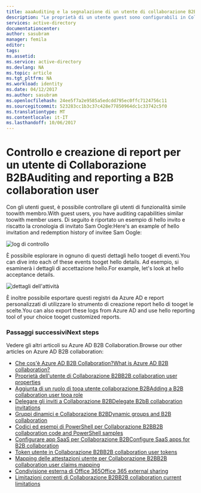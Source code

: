 ```yaml
---
title: aaaAuditing e la segnalazione di un utente di collaborazione B2B di Azure Active Directory | Documenti Microsoft
description: "Le proprietà di un utente guest sono configurabili in Collaborazione B2B di Azure Active Directory"
services: active-directory
documentationcenter: 
author: sasubram
manager: femila
editor: 
tags: 
ms.assetid: 
ms.service: active-directory
ms.devlang: NA
ms.topic: article
ms.tgt_pltfrm: NA
ms.workload: identity
ms.date: 04/12/2017
ms.author: sasubram
ms.openlocfilehash: 24ee5f7a2e9585a5edcdd795ec0ffc7124756c11
ms.sourcegitcommit: 523283cc1b3c37c428e77850964dc1c33742c5f0
ms.translationtype: MT
ms.contentlocale: it-IT
ms.lasthandoff: 10/06/2017
---
```

# <a name="auditing-and-reporting-a-b2b-collaboration-user"></a><span data-ttu-id="3a9f4-103">Controllo e creazione di report per un utente di Collaborazione B2B</span><span class="sxs-lookup"><span data-stu-id="3a9f4-103">Auditing and reporting a B2B collaboration user</span></span>
<span data-ttu-id="3a9f4-104">Con gli utenti guest, è possibile controllare gli utenti di funzionalità simile toowith membro.</span><span class="sxs-lookup"><span data-stu-id="3a9f4-104">With guest users, you have auditing capabilities similar toowith member users.</span></span> <span data-ttu-id="3a9f4-105">Di seguito è riportato un esempio di hello invito e riscatto la cronologia di invitato Sam Oogle:</span><span class="sxs-lookup"><span data-stu-id="3a9f4-105">Here's an example of hello invitation and redemption history of invitee Sam Oogle:</span></span>

![log di controllo](./media/active-directory-b2b-auditing-and-reporting/audit-log.png)

<span data-ttu-id="3a9f4-107">È possibile esplorare in ognuno di questi dettagli hello tooget di eventi.</span><span class="sxs-lookup"><span data-stu-id="3a9f4-107">You can dive into each of these events tooget hello details.</span></span> <span data-ttu-id="3a9f4-108">Ad esempio, si esaminerà i dettagli di accettazione hello.</span><span class="sxs-lookup"><span data-stu-id="3a9f4-108">For example, let's look at hello acceptance details.</span></span>

![dettagli dell'attività](./media/active-directory-b2b-auditing-and-reporting/activity-details.png)

<span data-ttu-id="3a9f4-110">È inoltre possibile esportare questi registri da Azure AD e report personalizzati di utilizzare lo strumento di creazione report hello di tooget le scelte.</span><span class="sxs-lookup"><span data-stu-id="3a9f4-110">You can also export these logs from Azure AD and use hello reporting tool of your choice tooget customized reports.</span></span>

### <a name="next-steps"></a><span data-ttu-id="3a9f4-111">Passaggi successivi</span><span class="sxs-lookup"><span data-stu-id="3a9f4-111">Next steps</span></span>

<span data-ttu-id="3a9f4-112">Vedere gli altri articoli su Azure AD B2B Collaboration.</span><span class="sxs-lookup"><span data-stu-id="3a9f4-112">Browse our other articles on Azure AD B2B collaboration:</span></span>

* [<span data-ttu-id="3a9f4-113">Che cos'è Azure AD B2B Collaboration?</span><span class="sxs-lookup"><span data-stu-id="3a9f4-113">What is Azure AD B2B collaboration?</span></span>](active-directory-b2b-what-is-azure-ad-b2b.md)
* [<span data-ttu-id="3a9f4-114">Proprietà dell'utente di Collaborazione B2B</span><span class="sxs-lookup"><span data-stu-id="3a9f4-114">B2B collaboration user properties</span></span>](active-directory-b2b-user-properties.md)
* [<span data-ttu-id="3a9f4-115">Aggiunta di un ruolo di tooa utente collaborazione B2B</span><span class="sxs-lookup"><span data-stu-id="3a9f4-115">Adding a B2B collaboration user tooa role</span></span>](active-directory-b2b-add-guest-to-role.md)
* [<span data-ttu-id="3a9f4-116">Delegare gli inviti a Collaborazione B2B</span><span class="sxs-lookup"><span data-stu-id="3a9f4-116">Delegate B2bB collaboration invitations</span></span>](active-directory-b2b-delegate-invitations.md)
* [<span data-ttu-id="3a9f4-117">Gruppi dinamici e Collaborazione B2B</span><span class="sxs-lookup"><span data-stu-id="3a9f4-117">Dynamic groups and B2B collaboration</span></span>](active-directory-b2b-dynamic-groups.md)
* [<span data-ttu-id="3a9f4-118">Codici ed esempi di PowerShell per Collaborazione B2B</span><span class="sxs-lookup"><span data-stu-id="3a9f4-118">B2B collaboration code and PowerShell samples</span></span>](active-directory-b2b-code-samples.md)
* [<span data-ttu-id="3a9f4-119">Configurare app SaaS per Collaborazione B2B</span><span class="sxs-lookup"><span data-stu-id="3a9f4-119">Configure SaaS apps for B2B collaboration</span></span>](active-directory-b2b-configure-saas-apps.md)
* [<span data-ttu-id="3a9f4-120">Token utente in Collaborazione B2B</span><span class="sxs-lookup"><span data-stu-id="3a9f4-120">B2B collaboration user tokens</span></span>](active-directory-b2b-user-token.md)
* [<span data-ttu-id="3a9f4-121">Mapping delle attestazioni utente per Collaborazione B2B</span><span class="sxs-lookup"><span data-stu-id="3a9f4-121">B2B collaboration user claims mapping</span></span>](active-directory-b2b-claims-mapping.md)
* [<span data-ttu-id="3a9f4-122">Condivisione esterna di Office 365</span><span class="sxs-lookup"><span data-stu-id="3a9f4-122">Office 365 external sharing</span></span>](active-directory-b2b-o365-external-user.md)
* [<span data-ttu-id="3a9f4-123">Limitazioni correnti di Collaborazione B2B</span><span class="sxs-lookup"><span data-stu-id="3a9f4-123">B2B collaboration current limitations</span></span>](active-directory-b2b-current-limitations.md)
